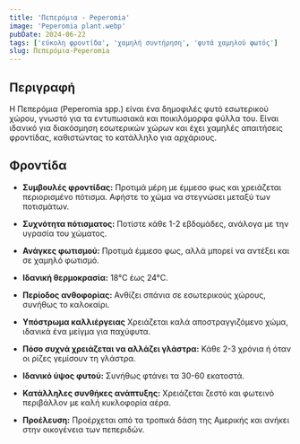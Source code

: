 ```yaml
---
title: 'Πεπερόμια - Peperomia'
image: 'Peperomia plant.webp'
pubDate: 2024-06-22
tags: ['εύκολη φροντίδα', 'χαμηλή συντήρηση', 'φυτά χαμηλού φωτός']
slug: Πεπερόμια-Peperomia
---
```


**Περιγραφή**
-------------
Η Πεπερόμια (Peperomia spp.) είναι ένα δημοφιλές φυτό εσωτερικού χώρου, γνωστό για τα εντυπωσιακά και ποικιλόμορφα φύλλα του. Είναι ιδανικό για διακόσμηση εσωτερικών χώρων και έχει χαμηλές απαιτήσεις φροντίδας, καθιστώντας το κατάλληλο για αρχάριους.

**Φροντίδα**
------------

* **Συμβουλές φροντίδας:** 
  Προτιμά μέρη με έμμεσο φως και χρειάζεται περιορισμένο πότισμα. Αφήστε το χώμα να στεγνώσει μεταξύ των ποτισμάτων.

* **Συχνότητα πότισματος:** 
  Ποτίστε κάθε 1-2 εβδομάδες, ανάλογα με την υγρασία του χώματος.

* **Ανάγκες φωτισμού:** 
  Προτιμά έμμεσο φως, αλλά μπορεί να αντέξει και σε χαμηλό φωτισμό.

* **Ιδανική θερμοκρασία:** 
  18°C έως 24°C.

* **Περίοδος ανθοφορίας:**
  Ανθίζει σπάνια σε εσωτερικούς χώρους, συνήθως το καλοκαίρι.

* **Υπόστρωμα καλλιέργειας**
  Χρειάζεται καλά αποστραγγιζόμενο χώμα, ιδανικά ένα μείγμα για παχύφυτα.

* **Πόσο συχνά χρειάζεται να αλλάζει γλάστρα:** 
  Κάθε 2-3 χρόνια ή όταν οι ρίζες γεμίσουν τη γλάστρα.

* **Ιδανικό ύψος φυτού:** 
  Συνήθως φτάνει τα 30-60 εκατοστά.

* **Κατάλληλες συνθήκες ανάπτυξης:** 
  Χρειάζεται ζεστό και φωτεινό περιβάλλον με καλή κυκλοφορία αέρα.

* **Προέλευση:**
  Προέρχεται από τα τροπικά δάση της Αμερικής και ανήκει στην οικογένεια των πεπεριδών.